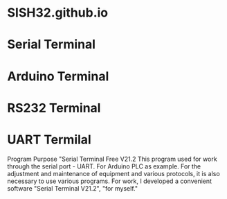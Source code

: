# SISH32.github.io
# Serial Terminal
# Arduino Terminal
# RS232 Terminal
# UART Termilal
 Program Purpose "Serial Terminal Free V21.2
This program used for work through the serial port - UART.  For Arduino PLC as example.
For the adjustment and maintenance of equipment and various protocols, it is also necessary to use various programs. For work, I developed a convenient software "Serial Terminal V21.2", "for myself." 

